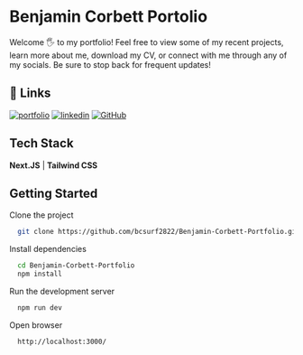 # Benjamin Corbett Portolio

Welcome 🖐️ to my portfolio! Feel free to view some of my recent projects, learn more about me, download my CV, or connect with me through any of my socials. Be sure to stop back for frequent updates!

## 🔗 Links

[![portfolio](https://img.shields.io/badge/my_portfolio-000?style=for-the-badge&logo=ko-fi&logoColor=white)](https://www.benjamincorbettnj.dev/)
[![linkedin](https://img.shields.io/badge/linkedin-0A66C2?style=for-the-badge&logo=linkedin&logoColor=white)](https://www.linkedin.com/in/benjamin-corbett-84822424a/)
[![GitHub](https://img.shields.io/badge/GitHub-b)](https://github.com/bcsurf2822)

## Tech Stack

**Next.JS** | **Tailwind CSS**

## Getting Started

Clone the project

```bash
  git clone https://github.com/bcsurf2822/Benjamin-Corbett-Portfolio.git
```

Install dependencies

```bash
  cd Benjamin-Corbett-Portfolio
  npm install
```

Run the development server

```bash
  npm run dev
```

Open browser

```bash
  http://localhost:3000/
```
